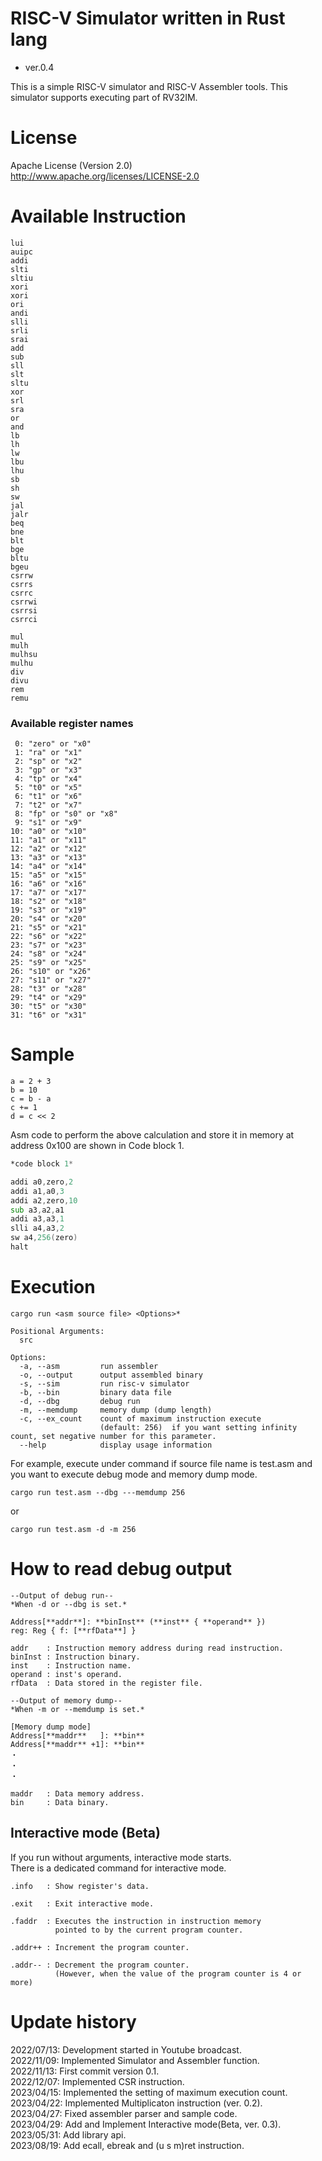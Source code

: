 RISC-V Simulator written in Rust lang
===============================

- ver.0.4

This is a simple RISC-V simulator and RISC-V Assembler tools.
This simulator supports executing part of RV32IM.

License
========================================

Apache License (Version 2.0)  
http://www.apache.org/licenses/LICENSE-2.0  


Available Instruction
========================================
```text
lui
auipc
addi
slti
sltiu
xori
xori
ori
andi
slli
srli
srai
add
sub
sll
slt
sltu
xor
srl
sra
or
and
lb
lh
lw
lbu
lhu
sb
sh
sw
jal
jalr
beq
bne
blt
bge
bltu
bgeu
csrrw
csrrs
csrrc
csrrwi
csrrsi
csrrci

mul
mulh
mulhsu
mulhu
div
divu
rem
remu
```

### Available register names
```
 0: "zero" or "x0"
 1: "ra" or "x1"
 2: "sp" or "x2"
 3: "gp" or "x3"
 4: "tp" or "x4"
 5: "t0" or "x5"
 6: "t1" or "x6"
 7: "t2" or "x7"
 8: "fp" or "s0" or "x8"
 9: "s1" or "x9"
10: "a0" or "x10"
11: "a1" or "x11"
12: "a2" or "x12"
13: "a3" or "x13"
14: "a4" or "x14"
15: "a5" or "x15"
16: "a6" or "x16"
17: "a7" or "x17"
18: "s2" or "x18"
19: "s3" or "x19"
20: "s4" or "x20"
21: "s5" or "x21"
22: "s6" or "x22"
23: "s7" or "x23"
24: "s8" or "x24"
25: "s9" or "x25"
26: "s10" or "x26"
27: "s11" or "x27"
28: "t3" or "x28"
29: "t4" or "x29"
30: "t5" or "x30"
31: "t6" or "x31"
``` 

Sample
======================================

```text
a = 2 + 3
b = 10
c = b - a
c += 1
d = c << 2

```
Asm code to perform the above calculation and store it in memory at address 0x100 are shown in Code block 1.

```m68k:sample.asm
*code block 1*

addi a0,zero,2
addi a1,a0,3
addi a2,zero,10
sub a3,a2,a1
addi a3,a3,1
slli a4,a3,2
sw a4,256(zero)
halt
```

Execution
======================================
```
cargo run <asm source file> <Options>*
```

```
Positional Arguments:
  src

Options:
  -a, --asm         run assembler
  -o, --output      output assembled binary
  -s, --sim         run risc-v simulator
  -b, --bin         binary data file
  -d, --dbg         debug run
  -m, --memdump     memory dump (dump length)
  -c, --ex_count    count of maximum instruction execute
                    (default: 256)  if you want setting infinity count, set negative number for this parameter.
  --help            display usage information
```

For example, execute under command if source file name is test.asm and you want to execute debug mode and memory dump mode.
```
cargo run test.asm --dbg ---memdump 256
```
or
```
cargo run test.asm -d -m 256
```

How to read debug output
======================================

```
--Output of debug run--
*When -d or --dbg is set.*

Address[**addr**]: **binInst** (**inst** { **operand** })
reg: Reg { f: [**rfData**] }

addr    : Instruction memory address during read instruction.
binInst : Instruction binary.
inst    : Instruction name.
operand : inst's operand.
rfData  : Data stored in the register file.
```

```
--Output of memory dump--
*When -m or --memdump is set.*

[Memory dump mode]
Address[**maddr**   ]: **bin**
Address[**maddr** +1]: **bin**
・
・
・

maddr   : Data memory address.
bin     : Data binary.
```

## Interactive mode (Beta)
If you run without arguments, interactive mode starts.  
There is a dedicated command for interactive mode.
```
.info   : Show register's data.

.exit   : Exit interactive mode.

.faddr  : Executes the instruction in instruction memory 
          pointed to by the current program counter.

.addr++ : Increment the program counter.

.addr-- : Decrement the program counter.
          (However, when the value of the program counter is 4 or more)
```

Update history
======================================
2022/07/13:  Development started in Youtube broadcast.  
2022/11/09:  Implemented Simulator and Assembler function.  
2022/11/13:  First commit version 0.1.  
2022/12/07:  Implemented CSR instruction.  
2023/04/15:  Implemented the setting of maximum execution count.  
2023/04/22:  Implemented Multiplicaton instruction (ver. 0.2).  
2023/04/27:  Fixed assembler parser and sample code.  
2023/04/29:  Add and Implement Interactive mode(Beta, ver. 0.3).  
2023/05/31:  Add library api.  
2023/08/19:  Add ecall, ebreak and (u s m)ret instruction.  
